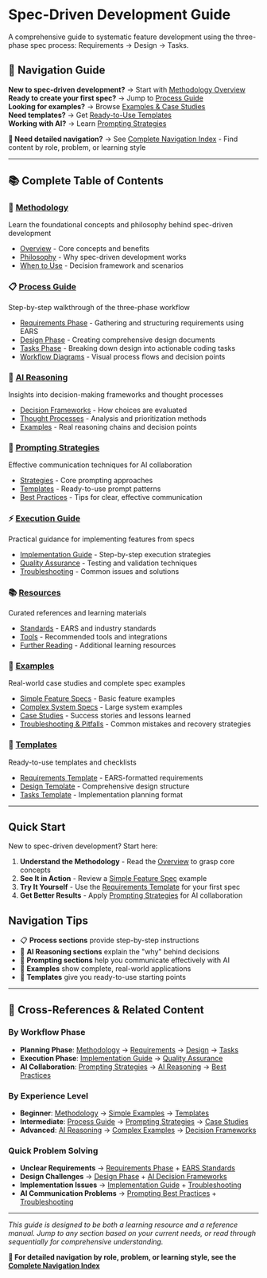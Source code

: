 # Spec-Driven Development Guide

A comprehensive guide to systematic feature development using the three-phase spec process: Requirements → Design → Tasks.

<!-- Navigation Metadata -->
<!-- Keywords: spec-driven development, requirements engineering, system design, implementation planning, AI collaboration -->
<!-- Topics: methodology, process, templates, examples, best practices -->
<!-- Audience: developers, project managers, technical leads -->

## 🧭 Navigation Guide

**New to spec-driven development?** → Start with [Methodology Overview](methodology/README.md)  
**Ready to create your first spec?** → Jump to [Process Guide](process/README.md)  
**Looking for examples?** → Browse [Examples & Case Studies](examples/README.md)  
**Need templates?** → Get [Ready-to-Use Templates](templates/README.md)  
**Working with AI?** → Learn [Prompting Strategies](prompting/README.md)

**📍 Need detailed navigation?** → See [Complete Navigation Index](NAVIGATION.md) - Find content by role, problem, or learning style

---

## 📚 Complete Table of Contents

### 🎯 [Methodology](methodology/README.md)
Learn the foundational concepts and philosophy behind spec-driven development
- [Overview](methodology/overview.md) - Core concepts and benefits
- [Philosophy](methodology/philosophy.md) - Why spec-driven development works
- [When to Use](methodology/when-to-use.md) - Decision framework and scenarios

### 📋 [Process Guide](process/README.md)
Step-by-step walkthrough of the three-phase workflow
- [Requirements Phase](process/requirements-phase.md) - Gathering and structuring requirements using EARS
- [Design Phase](process/design-phase.md) - Creating comprehensive design documents
- [Tasks Phase](process/tasks-phase.md) - Breaking down design into actionable coding tasks
- [Workflow Diagrams](process/workflow-diagrams.md) - Visual process flows and decision points

### 🧠 [AI Reasoning](ai-reasoning/README.md)
Insights into decision-making frameworks and thought processes
- [Decision Frameworks](ai-reasoning/decision-frameworks.md) - How choices are evaluated
- [Thought Processes](ai-reasoning/thought-processes.md) - Analysis and prioritization methods
- [Examples](ai-reasoning/examples.md) - Real reasoning chains and decision points

### 💬 [Prompting Strategies](prompting/README.md)
Effective communication techniques for AI collaboration
- [Strategies](prompting/strategies.md) - Core prompting approaches
- [Templates](prompting/templates.md) - Ready-to-use prompt patterns
- [Best Practices](prompting/best-practices.md) - Tips for clear, effective communication

### ⚡ [Execution Guide](execution/README.md)
Practical guidance for implementing features from specs
- [Implementation Guide](execution/implementation-guide.md) - Step-by-step execution strategies
- [Quality Assurance](execution/quality-assurance.md) - Testing and validation techniques
- [Troubleshooting](execution/troubleshooting.md) - Common issues and solutions

### 📚 [Resources](resources/README.md)
Curated references and learning materials
- [Standards](resources/standards.md) - EARS and industry standards
- [Tools](resources/tools.md) - Recommended tools and integrations
- [Further Reading](resources/further-reading.md) - Additional learning resources

### 📖 [Examples](examples/README.md)
Real-world case studies and complete spec examples
- [Simple Feature Specs](examples/simple-feature-spec.md) - Basic feature examples
- [Complex System Specs](examples/complex-system-spec.md) - Large system examples
- [Case Studies](examples/case-studies.md) - Success stories and lessons learned
- [Troubleshooting & Pitfalls](examples/troubleshooting-pitfalls.md) - Common mistakes and recovery strategies

### 📝 [Templates](templates/README.md)
Ready-to-use templates and checklists
- [Requirements Template](templates/requirements-template.md) - EARS-formatted requirements
- [Design Template](templates/design-template.md) - Comprehensive design structure
- [Tasks Template](templates/tasks-template.md) - Implementation planning format

---

## Quick Start

New to spec-driven development? Start here:

1. **Understand the Methodology** - Read the [Overview](methodology/overview.md) to grasp core concepts
2. **See It in Action** - Review a [Simple Feature Spec](examples/simple-feature-spec.md) example
3. **Try It Yourself** - Use the [Requirements Template](templates/requirements-template.md) for your first spec
4. **Get Better Results** - Apply [Prompting Strategies](prompting/strategies.md) for AI collaboration

## Navigation Tips

- 📋 **Process sections** provide step-by-step instructions
- 🧠 **AI Reasoning sections** explain the "why" behind decisions  
- 💬 **Prompting sections** help you communicate effectively with AI
- 📖 **Examples** show complete, real-world applications
- 📝 **Templates** give you ready-to-use starting points

---

## 🔗 Cross-References & Related Content

### By Workflow Phase
- **Planning Phase**: [Methodology](methodology/README.md) → [Requirements](process/requirements-phase.md) → [Design](process/design-phase.md) → [Tasks](process/tasks-phase.md)
- **Execution Phase**: [Implementation Guide](execution/implementation-guide.md) → [Quality Assurance](execution/quality-assurance.md)
- **AI Collaboration**: [Prompting Strategies](prompting/README.md) → [AI Reasoning](ai-reasoning/README.md) → [Best Practices](prompting/best-practices.md)

### By Experience Level
- **Beginner**: [Methodology](methodology/README.md) → [Simple Examples](examples/simple-feature-spec.md) → [Templates](templates/README.md)
- **Intermediate**: [Process Guide](process/README.md) → [Prompting Strategies](prompting/README.md) → [Case Studies](examples/case-studies.md)
- **Advanced**: [AI Reasoning](ai-reasoning/README.md) → [Complex Examples](examples/complex-system-spec.md) → [Decision Frameworks](ai-reasoning/decision-frameworks.md)

### Quick Problem Solving
- **Unclear Requirements** → [Requirements Phase](process/requirements-phase.md) + [EARS Standards](resources/standards.md)
- **Design Challenges** → [Design Phase](process/design-phase.md) + [AI Decision Frameworks](ai-reasoning/decision-frameworks.md)
- **Implementation Issues** → [Implementation Guide](execution/implementation-guide.md) + [Troubleshooting](examples/troubleshooting-pitfalls.md)
- **AI Communication Problems** → [Prompting Best Practices](prompting/best-practices.md) + [Troubleshooting](examples/troubleshooting-pitfalls.md)

---

*This guide is designed to be both a learning resource and a reference manual. Jump to any section based on your current needs, or read through sequentially for comprehensive understanding.*

**📍 For detailed navigation by role, problem, or learning style, see the [Complete Navigation Index](NAVIGATION.md)**